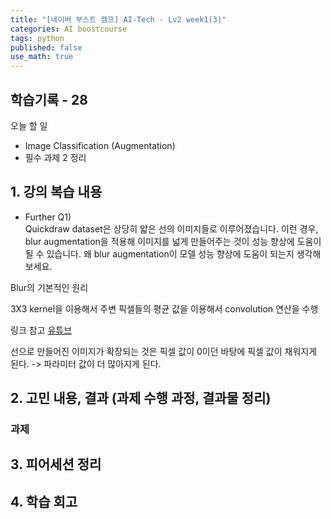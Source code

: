 ```yaml
---
title: "[네이버 부스트 캠프] AI-Tech - Lv2 week1(3)"
categories: AI boostcourse
tags: python
published: false
use_math: true
---
```


## 학습기록 - 28

오늘 할 일

- Image Classification (Augmentation)
- 필수 과제 2 정리


## 1. 강의 복습 내용

- Further Q1)  
Quickdraw dataset은 상당히 얇은 선의 이미지들로 이루어졌습니다. 이런 경우, blur augmentation을 적용해 이미지를 넓게 만들어주는 것이 성능 향상에 도움이 될 수 있습니다. 왜 blur augmentation이 모델 성능 향상에 도움이 되는지 생각해보세요.

Blur의 기본적인 원리

3X3 kernel을 이용해서 주변 픽셀들의 평균 값을 이용해서 convolution 연산을 수행

링크 참고 [유튜브](https://youtu.be/C_zFhWdM4ic)

선으로 만들어진 이미지가 확장되는 것은 픽셀 값이 0이던 바탕에 픽셀 값이 채워지게 된다. -> 파라미터 값이 더 많아지게 된다.



## 2. 고민 내용, 결과 (과제 수행 과정, 결과물 정리)

### 과제

## 3. 피어세션 정리

## 4. 학습 회고
